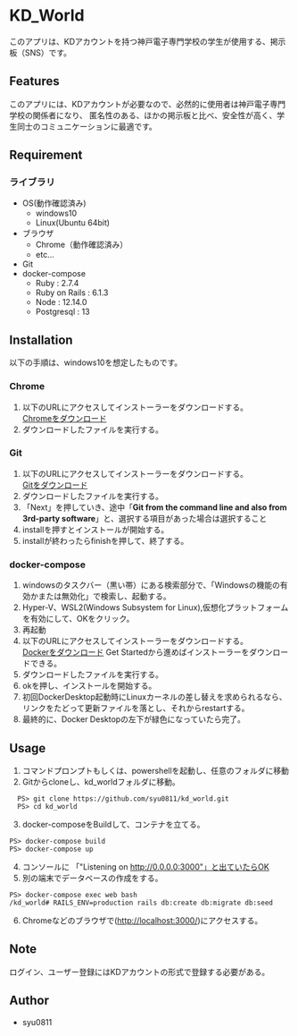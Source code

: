 # KD_World

このアプリは、KDアカウントを持つ神戸電子専門学校の学生が使用する、掲示板（SNS）です。

## Features

このアプリには、KDアカウントが必要なので、必然的に使用者は神戸電子専門学校の関係者になり、
匿名性のある、ほかの掲示板と比べ、安全性が高く、学生同士のコミュニケーションに最適です。

## Requirement

### ライブラリ

* OS(動作確認済み)
  * windows10
  * Linux(Ubuntu 64bit)
* ブラウザ
  * Chrome（動作確認済み）
  * etc...
* Git
* docker-compose
  * Ruby : 2.7.4
  * Ruby on Rails : 6.1.3
  * Node : 12.14.0
  * Postgresql : 13

## Installation

以下の手順は、windows10を想定したものです。

### Chrome

1. 以下のURLにアクセスしてインストーラーをダウンロードする。  
  [Chromeをダウンロード](https://www.google.co.jp/chrome/)
2. ダウンロードしたファイルを実行する。

### Git

1. 以下のURLにアクセスしてインストーラーをダウンロードする。  
  [Gitをダウンロード](https://git-for-windows.github.io/)
2. ダウンロードしたファイルを実行する。
3. 「Next」を押していき、途中「**Git from the command line and also from 3rd-party software**」と、選択する項目があった場合は選択すること
4. installを押すとインストールが開始する。
5. installが終わったらfinishを押して、終了する。

### docker-compose

1. windowsのタスクバー（黒い帯）にある検索部分で、「Windowsの機能の有効かまたは無効化」で検索し、起動する。
2. Hyper-V、WSL2(Windows Subsystem for Linux),仮想化プラットフォームを有効にして、OKをクリック。
3. 再起動
4. 以下のURLにアクセスしてインストーラーをダウンロードする。  
  [Dockerをダウンロード](https://www.docker.com/) Get Startedから進めばインストーラーをダウンロードできる。
5. ダウンロードしたファイルを実行する。
6. okを押し、インストールを開始する。
7. 初回DockerDesktop起動時にLinuxカーネルの差し替えを求められるなら、リンクをたどって更新ファイルを落とし、それからrestartする。
8. 最終的に、Docker Desktopの左下が緑色になっていたら完了。

## Usage

1. コマンドプロンプトもしくは、powershellを起動し、任意のフォルダに移動
2. Gitからcloneし、kd_worldフォルダに移動。

```console
  PS> git clone https://github.com/syu0811/kd_world.git
  PS> cd kd_world
```

3. docker-composeをBuildして、コンテナを立てる。

```console
PS> docker-compose build
PS> docker-compose up
```

4. コンソールに 「"Listening on http://0.0.0.0:3000"」と出ていたらOK
5. 別の端末でデータベースの作成をする。

```console
PS> docker-compose exec web bash
/kd_world# RAILS_ENV=production rails db:create db:migrate db:seed
```

6. Chromeなどのブラウザで([http://localhost:3000/](http://localhost:3000/))にアクセスする。

## Note

ログイン、ユーザー登録にはKDアカウントの形式で登録する必要がある。

## Author

* syu0811
